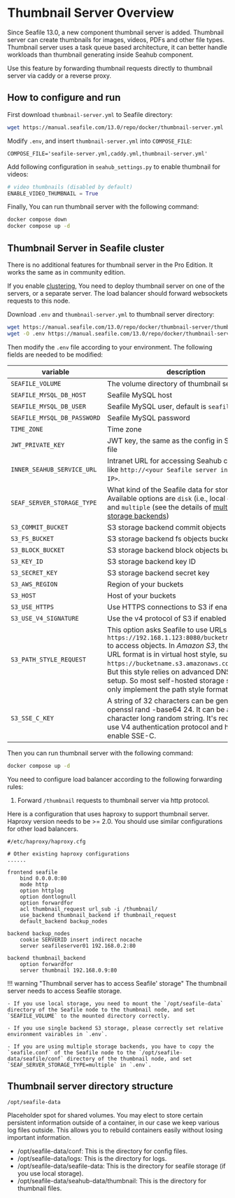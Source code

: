 # Thumbnail Server Overview

Since Seafile 13.0, a new component thumbnail server is added. Thumbnail server can create thumbnails for images, videos, PDFs and other file types. Thumbnail server uses a task queue based architecture, it can better handle workloads than thumbnail generating inside Seahub component.

Use this feature by forwarding thumbnail requests directly to thumbnail server via caddy or a reverse proxy.

## How to configure and run

First download `thumbnail-server.yml` to Seafile directory:

```sh
wget https://manual.seafile.com/13.0/repo/docker/thumbnail-server.yml
```

Modify `.env`, and insert `thumbnail-server.yml` into `COMPOSE_FILE`:

```env
COMPOSE_FILE='seafile-server.yml,caddy.yml,thumbnail-server.yml'
```

Add following configuration in `seahub_settings.py` to enable thumbnail for videos:

```py
# video thumbnails (disabled by default)
ENABLE_VIDEO_THUMBNAIL = True
```

Finally, You can run thumbnail server with the following command:

```sh
docker compose down
docker compose up -d
```

## Thumbnail Server in Seafile cluster

There is no additional features for thumbnail server in the Pro Edition. It works the same as in community edition.

If you enable [clustering](../setup_binary/cluster_deployment.md), You need to deploy thumbnail server on one of the servers, or a separate server. The load balancer should forward websockets requests to this node.

Download `.env` and `thumbnail-server.yml` to thumbnail server directory:

```sh
wget https://manual.seafile.com/13.0/repo/docker/thumbnail-server/thumbnail-server.yml
wget -O .env https://manual.seafile.com/13.0/repo/docker/thumbnail-server/env
```

Then modify the `.env` file according to your environment. The following fields are needed to be modified:

| variable               | description                                                                                                   |  
|------------------------|---------------------------------------------------------------------------------------------------------------|  
| `SEAFILE_VOLUME`        | The volume directory of thumbnail server data                                                                            |  
| `SEAFILE_MYSQL_DB_HOST`| Seafile MySQL host                                                                                            |  
| `SEAFILE_MYSQL_DB_USER`| Seafile MySQL user, default is `seafile`                                                                       |  
| `SEAFILE_MYSQL_DB_PASSWORD`| Seafile MySQL password                                                                                    |  
| `TIME_ZONE`            | Time zone                                                                                                     |  
| `JWT_PRIVATE_KEY`      | JWT key, the same as the config in Seafile `.env` file                                                         |  
| `INNER_SEAHUB_SERVICE_URL`| Intranet URL for accessing Seahub component, like `http://<your Seafile server intranet IP>`.  |   
| `SEAF_SERVER_STORAGE_TYPE`   | What kind of the Seafile data for storage. Available options are `disk` (i.e., local disk), `s3` and `multiple` (see the details of [multiple storage backends](../setup/setup_with_multiple_storage_backends.md)) |
| `S3_COMMIT_BUCKET`   | S3 storage backend commit objects bucket |
| `S3_FS_BUCKET`   | S3 storage backend fs objects bucket |
| `S3_BLOCK_BUCKET`   | S3 storage backend block objects bucket |
| `S3_KEY_ID`   | S3 storage backend key ID |
| `S3_SECRET_KEY`   | S3 storage backend secret key |
| `S3_AWS_REGION`   | Region of your buckets |
| `S3_HOST`   | Host of your buckets |
| `S3_USE_HTTPS`   | Use HTTPS connections to S3 if enabled |
| `S3_USE_V4_SIGNATURE`   | Use the v4 protocol of S3 if enabled |
| `S3_PATH_STYLE_REQUEST`   | This option asks Seafile to use URLs like `https://192.168.1.123:8080/bucketname/object` to access objects. In *Amazon S3*, the default URL format is in virtual host style, such as `https://bucketname.s3.amazonaws.com/object`. But this style relies on advanced DNS server setup. So most self-hosted storage systems only implement the path style format. |
| `S3_SSE_C_KEY`   | A string of 32 characters can be generated by openssl rand -base64 24. It can be any 32-character long random string. It's required to use V4 authentication protocol and https if you enable SSE-C. |

Then you can run thumbnail server with the following command:

```sh
docker compose up -d
```

You need to configure load balancer according to the following forwarding rules:

1. Forward `/thumbnail` requests to thumbnail server via http protocol.

Here is a configuration that uses haproxy to support thumbnail server. Haproxy version needs to be >= 2.0.
You should use similar configurations for other load balancers.

```
#/etc/haproxy/haproxy.cfg

# Other existing haproxy configurations
......

frontend seafile
    bind 0.0.0.0:80
    mode http
    option httplog
    option dontlognull
    option forwardfor
    acl thumbnail_request url_sub -i /thumbnail/
    use_backend thumbnail_backend if thumbnail_request
    default_backend backup_nodes

backend backup_nodes
    cookie SERVERID insert indirect nocache
    server seafileserver01 192.168.0.2:80

backend thumbnail_backend
    option forwardfor
    server thumbnail 192.168.0.9:80

```

!!! warning "Thumbnail server has to access Seafile' storage"
    The thumbnail server needs to access Seafile storage.

    - If you use local storage, you need to mount the `/opt/seafile-data` directory of the Seafile node to the thumbnail node, and set `SEAFILE_VOLUME` to the mounted directory correctly.

    - If you use single backend S3 storage, please correctly set relative environment vairables in `.env`.

    - If you are using multiple storage backends, you have to copy the `seafile.conf` of the Seafile node to the `/opt/seafile-data/seafile/conf` directory of the thumbnail node, and set `SEAF_SERVER_STORAGE_TYPE=multiple` in `.env`.


## Thumbnail server directory structure

`/opt/seafile-data`

Placeholder spot for shared volumes. You may elect to store certain persistent information outside of a container, in our case we keep various log files outside. This allows you to rebuild containers easily without losing important information.

* /opt/seafile-data/conf: This is the directory for config files.
* /opt/seafile-data/logs: This is the directory for logs.
* /opt/seafile-data/seafile-data: This is the directory for seafile storage (if you use local storage).
* /opt/seafile-data/seahub-data/thumbnail: This is the directory for thumbnail files.
